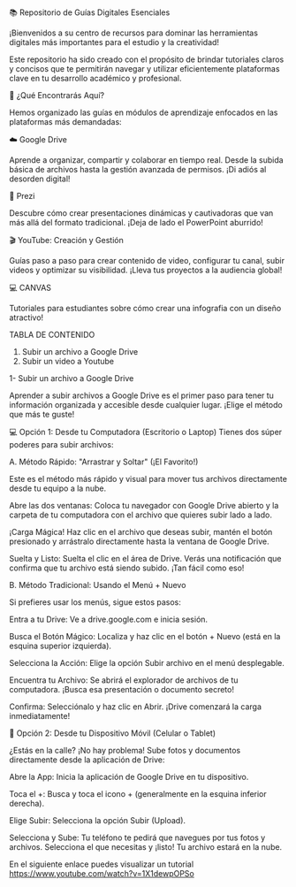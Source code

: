 📚 Repositorio de Guías Digitales Esenciales

¡Bienvenidos a su centro de recursos para dominar las herramientas digitales más importantes para el estudio y la creatividad!

Este repositorio ha sido creado con el propósito de brindar tutoriales claros y concisos que te permitirán navegar y utilizar eficientemente plataformas clave en tu desarrollo académico y profesional.

🎯 ¿Qué Encontrarás Aquí?

Hemos organizado las guías en módulos de aprendizaje enfocados en las plataformas más demandadas:

☁️ Google Drive

Aprende a organizar, compartir y colaborar en tiempo real. Desde la subida básica de archivos hasta la gestión avanzada de permisos. ¡Di adiós al desorden digital!

🎨 Prezi

Descubre cómo crear presentaciones dinámicas y cautivadoras que van más allá del formato tradicional. ¡Deja de lado el PowerPoint aburrido!

🎬 YouTube: Creación y Gestión

Guías paso a paso para crear contenido de video, configurar tu canal, subir videos y optimizar su visibilidad. ¡Lleva tus proyectos a la audiencia global!

💻 CANVAS 

Tutoriales para estudiantes sobre cómo crear una infografia con un diseño atractivo!

TABLA DE CONTENIDO 
1. Subir un archivo a Google Drive
2. Subir un video a Youtube



1- Subir un archivo a Google Drive

Aprender a subir archivos a Google Drive es el primer paso para tener tu información organizada y accesible desde cualquier lugar. ¡Elige el método que más te guste!

💻 Opción 1: Desde tu Computadora (Escritorio o Laptop)
Tienes dos súper poderes para subir archivos:

A. Método Rápido: "Arrastrar y Soltar" (¡El Favorito!)

Este es el método más rápido y visual para mover tus archivos directamente desde tu equipo a la nube.

Abre las dos ventanas: Coloca tu navegador con Google Drive abierto y la carpeta de tu computadora con el archivo que quieres subir lado a lado.

¡Carga Mágica! Haz clic en el archivo que deseas subir, mantén el botón presionado y arrástralo directamente hasta la ventana de Google Drive.

Suelta y Listo: Suelta el clic en el área de Drive. Verás una notificación que confirma que tu archivo está siendo subido. ¡Tan fácil como eso!

B. Método Tradicional: Usando el Menú + Nuevo

Si prefieres usar los menús, sigue estos pasos:

Entra a tu Drive: Ve a drive.google.com e inicia sesión.

Busca el Botón Mágico: Localiza y haz clic en el botón + Nuevo (está en la esquina superior izquierda).

Selecciona la Acción: Elige la opción Subir archivo en el menú desplegable.

Encuentra tu Archivo: Se abrirá el explorador de archivos de tu computadora. ¡Busca esa presentación o documento secreto!

Confirma: Selecciónalo y haz clic en Abrir. ¡Drive comenzará la carga inmediatamente!

📱 Opción 2: Desde tu Dispositivo Móvil (Celular o Tablet)

¿Estás en la calle? ¡No hay problema! Sube fotos y documentos directamente desde la aplicación de Drive:

Abre la App: Inicia la aplicación de Google Drive en tu dispositivo.

Toca el +: Busca y toca el icono + (generalmente en la esquina inferior derecha).

Elige Subir: Selecciona la opción Subir (Upload).

Selecciona y Sube: Tu teléfono te pedirá que navegues por tus fotos y archivos. Selecciona el que necesitas y ¡listo! Tu archivo estará en la nube.

En el siguiente enlace puedes visualizar un tutorial 
https://www.youtube.com/watch?v=1X1dewpOPSo
